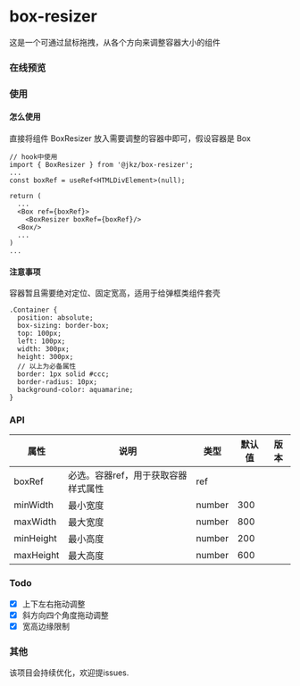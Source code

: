 # box-resizer

这是一个可通过鼠标拖拽，从各个方向来调整容器大小的组件

### 在线预览

### 使用
#### 怎么使用
直接将组件 BoxResizer 放入需要调整的容器中即可，假设容器是 Box
```
// hook中使用
import { BoxResizer } from '@jkz/box-resizer';
...
const boxRef = useRef<HTMLDivElement>(null);

return (
  ...
  <Box ref={boxRef}>
    <BoxResizer boxRef={boxRef}/>
  <Box/>
  ...
)
...
```
#### 注意事项
容器暂且需要绝对定位、固定宽高，适用于给弹框类组件套壳
```
.Container {
  position: absolute;
  box-sizing: border-box;
  top: 100px;
  left: 100px;
  width: 300px;
  height: 300px;
  // 以上为必备属性
  border: 1px solid #ccc;
  border-radius: 10px;
  background-color: aquamarine;
}

```

### API
属性|说明|类型|默认值|版本
-|-|-|-|-
boxRef|必选。容器ref，用于获取容器样式属性|ref||
minWidth|最小宽度|number|300|
maxWidth|最大宽度|number|800|
minHeight|最小高度|number|200|
maxHeight|最大高度|number|600|

### Todo
- [x] 上下左右拖动调整
- [x] 斜方向四个角度拖动调整
- [x] 宽高边缘限制

### 其他
该项目会持续优化，欢迎提issues.
